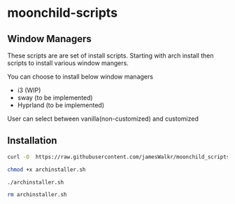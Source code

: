 # moonchild-scripts

## Window Managers

These scripts are are set of install scripts.
Starting with arch install then scripts to install various window mangers.

You can choose to install below window managers

- i3 (WIP)
- sway (to be implemented)
- Hyprland (to be implemented)

User can select between vanilla(non-customized) and customized

## Installation

```bash
curl -O  https://raw.githubusercontent.com/jamesWalkr/moonchild_scripts/refs/heads/main/archinstaller.sh

chmod +x archinstaller.sh

./archinstaller.sh

rm archinstaller.sh
```
